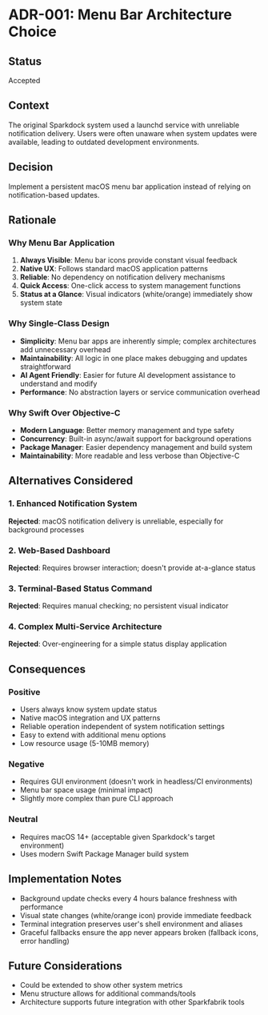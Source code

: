 # ADR-001: Menu Bar Architecture Choice

## Status
Accepted

## Context
The original Sparkdock system used a launchd service with unreliable notification delivery. Users were often unaware when system updates were available, leading to outdated development environments.

## Decision
Implement a persistent macOS menu bar application instead of relying on notification-based updates.

## Rationale

### Why Menu Bar Application
1. **Always Visible**: Menu bar icons provide constant visual feedback
2. **Native UX**: Follows standard macOS application patterns
3. **Reliable**: No dependency on notification delivery mechanisms
4. **Quick Access**: One-click access to system management functions
5. **Status at a Glance**: Visual indicators (white/orange) immediately show system state

### Why Single-Class Design
- **Simplicity**: Menu bar apps are inherently simple; complex architectures add unnecessary overhead
- **Maintainability**: All logic in one place makes debugging and updates straightforward  
- **AI Agent Friendly**: Easier for future AI development assistance to understand and modify
- **Performance**: No abstraction layers or service communication overhead

### Why Swift Over Objective-C
- **Modern Language**: Better memory management and type safety
- **Concurrency**: Built-in async/await support for background operations
- **Package Manager**: Easier dependency management and build system
- **Maintainability**: More readable and less verbose than Objective-C

## Alternatives Considered

### 1. Enhanced Notification System
**Rejected**: macOS notification delivery is unreliable, especially for background processes

### 2. Web-Based Dashboard
**Rejected**: Requires browser interaction; doesn't provide at-a-glance status

### 3. Terminal-Based Status Command
**Rejected**: Requires manual checking; no persistent visual indicator

### 4. Complex Multi-Service Architecture
**Rejected**: Over-engineering for a simple status display application

## Consequences

### Positive
- Users always know system update status
- Native macOS integration and UX patterns
- Reliable operation independent of system notification settings
- Easy to extend with additional menu options
- Low resource usage (5-10MB memory)

### Negative  
- Requires GUI environment (doesn't work in headless/CI environments)
- Menu bar space usage (minimal impact)
- Slightly more complex than pure CLI approach

### Neutral
- Requires macOS 14+ (acceptable given Sparkdock's target environment)
- Uses modern Swift Package Manager build system

## Implementation Notes
- Background update checks every 4 hours balance freshness with performance
- Visual state changes (white/orange icon) provide immediate feedback
- Terminal integration preserves user's shell environment and aliases
- Graceful fallbacks ensure the app never appears broken (fallback icons, error handling)

## Future Considerations
- Could be extended to show other system metrics
- Menu structure allows for additional commands/tools
- Architecture supports future integration with other Sparkfabrik tools